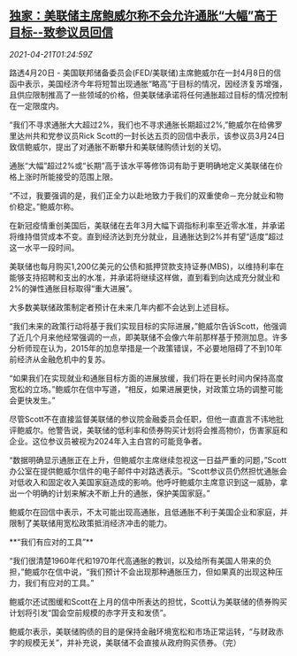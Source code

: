 <!--1618968664000-->
[独家：美联储主席鲍威尔称不会允许通胀“大幅”高于目标--致参议员回信](https://cn.reuters.com/article/us-fed-powell-inflation-0421-idCNKBS2C8045)
------

<div><i>2021-04-21T01:24:59Z</i></div><p>路透4月20日 - 美国联邦储备委员会(FED/美联储)主席鲍威尔在一封4月8日的信函中表示，美国经济今年将短暂出现通胀“略高”于目标的情况，因经济复苏增强，且供应限制推高了一些领域的价格，但美联储承诺将任何通胀超过目标的情况控制在一定限度内。</p><p>“我们不寻求通胀大大超过2%，我们也不寻求通胀长期超过2%,”鲍威尔在给佛罗里达州共和党参议员Rick Scott的一封长达五页的回信中表示，该参议员3月24日致信鲍威尔，提出了对通胀不断攀升和美联储购债计划的关切。</p><p>通胀“大幅”超过2%或“长期”高于该水平等修饰词有助于更明确地定义美联储在价格上涨时所能接受的范围上限。</p><p>“不过，我要强调的是，我们正全力以赴地致力于我们的双重使命－充分就业和物价稳定。”鲍威尔称。</p><p>在新冠疫情重创美国后，美联储在去年3月大幅下调指标利率至近零水准，并承诺将维持借贷成本不变。直到经济达到充分就业，且通胀达到2%并有望“适度”超过这一水平一段时间。</p><p>美联储也每月购买1,200亿美元的公债和抵押贷款支持证券(MBS)，以维持利率在能够支持招聘和支出的水准，并承诺将继续这样做，直到看到向达成充分就业和2%的弹性通胀目标取得“重大进展”。</p><p>大多数美联储政策制定者预计在未来几年内都不会达到上述目标。</p><p>“我们未来的政策行动将基于我们实现目标的实际进展，”鲍威尔告诉Scott，他强调了近几个月来他经常强调的一点，即美联储不会像六年前那样基于预测加息。许多分析师现在认为，2015年的加息举措是一个政策错误，不必要地阻碍了不到10年前经济从金融危机中的复苏。</p><p>“如果我们在实现就业和通胀目标方面的进展放缓，我们将在更长时间内保持高度宽松的立场。”鲍威尔在信中写道，“相反，如果进展更快，对政策立场的调整可能会更快发生。”</p><p>尽管Scott不在直接监督美联储的参议院金融委员会任职，但他一直直言不讳地批评鲍威尔。他警告说，美联储的低利率和债券购买计划将会推高物价，伤害家庭和企业。这位参议员被视为2024年入主白宫的可能竞争者。</p><p>“数据明确显示通胀正在上升，但鲍威尔主席继续忽视这一日益严重的问题，”Scott办公室在提供鲍威尔信件的电子邮件中对路透表示。“Scott参议员仍然担忧通胀会对低收入和固定收入美国家庭造成的影响。他呼吁鲍威尔主席意识到这一威胁，拿出一个明确的计划来解决不断上升的通胀，保护美国家庭。”</p><p>鲍威尔在回信中表示，不太可能出现高通胀，且低通胀不利于美国企业和家庭，并限制了美联储用宽松政策抵消经济冲击的能力。</p><p>**“我们有应对的工具”**</p><p>“我们很清楚1960年代和1970年代高通胀的教训，以及给所有美国人带来的负担，”鲍威尔在信中说，“我们预计不会出现那种通胀压力，但如果真的出现这种压力，我们有应对的工具。”</p><p>鲍威尔还试图缓和Scott在上月的信中所表达的担忧，Scott认为美联储的债券购买计划将引发“国会空前规模的赤字开支和发债”。</p><p>鲍威尔表示，美联储购债的目的是保持金融环境宽松和市场正常运转，“与财政赤字的规模无关”，并补充说，美联储不会直接从政府购买债券。（完）</p>
